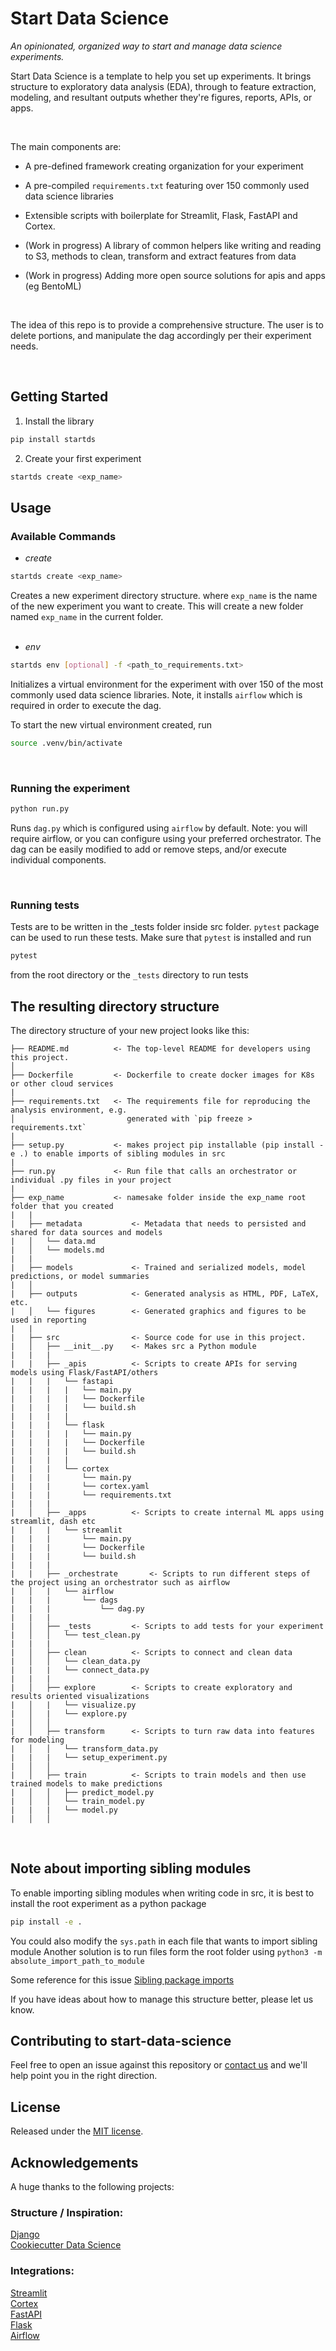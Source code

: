 # Start Data Science

_An opinionated, organized way to start and manage data science experiments._

Start Data Science is a template to help you set up experiments. It brings structure to exploratory data analysis (EDA), through to feature extraction, modeling, and resultant outputs whether they're figures, reports, APIs, or apps. 

&nbsp;

The main components are:

- A pre-defined framework creating organization for your experiment
- A pre-compiled `requirements.txt` featuring over 150 commonly used data science libraries
- Extensible scripts with boilerplate for Streamlit, Flask, FastAPI and Cortex.

- (Work in progress) A library of common helpers like writing and reading to S3, methods to clean, transform and extract features from data

- (Work in progress) Adding more open source solutions for apis and apps (eg BentoML)

&nbsp;

The idea of this repo is to provide a comprehensive structure. The user is to delete portions, and manipulate the dag accordingly per their experiment needs. 

&nbsp;

## Getting Started

1. Install the library
```sh
pip install startds
```

2. Create your first experiment
```sh
startds create <exp_name>
```

## Usage  
### Available Commands

- _create_
```sh
startds create <exp_name>
```

Creates a new experiment directory structure. where `exp_name` is the name of the new experiment you want to create. This will create a new folder named `exp_name` in the current folder.  
&nbsp;

- _env_
```sh
startds env [optional] -f <path_to_requirements.txt>
```

Initializes a virtual environment for the experiment with over 150 of the most commonly used data science libraries. Note, it installs `airflow` which is required in order to execute the dag.

To start the new virtual environment created, run
```sh
source .venv/bin/activate
```

&nbsp;

### Running the experiment

```python
python run.py
```
Runs `dag.py` which is configured using `airflow` by default. Note: you will require airflow, or you can configure using your preferred orchestrator. The dag can be easily modified to add or remove steps, and/or execute individual components.

&nbsp;

### Running tests

Tests are to be written in the _tests folder inside src folder. ```pytest``` package can be used to run these tests.
Make sure that ```pytest``` is installed and run
```sh
pytest
```
from the root directory or the ```_tests``` directory to run tests


## The resulting directory structure

The directory structure of your new project looks like this: 

```
├── README.md          <- The top-level README for developers using this project.
│
├── Dockerfile         <- Dockerfile to create docker images for K8s or other cloud services
|
├── requirements.txt   <- The requirements file for reproducing the analysis environment, e.g.
│                         generated with `pip freeze > requirements.txt`
|
├── setup.py           <- makes project pip installable (pip install -e .) to enable imports of sibling modules in src
|
├── run.py             <- Run file that calls an orchestrator or individual .py files in your project
|
├── exp_name           <- namesake folder inside the exp_name root folder that you created
|   |
|   ├── metadata           <- Metadata that needs to persisted and shared for data sources and models
|   │   └── data.md
|   │   └── models.md
|   |
|   ├── models             <- Trained and serialized models, model predictions, or model summaries
|   │
|   ├── outputs            <- Generated analysis as HTML, PDF, LaTeX, etc.
|   │   └── figures        <- Generated graphics and figures to be used in reporting
|   |
|   ├── src                <- Source code for use in this project.
|   │   ├── __init__.py    <- Makes src a Python module
|   |   |
|   |   ├── _apis          <- Scripts to create APIs for serving models using Flask/FastAPI/others
|   |   |   └── fastapi
|   |   |   |   └── main.py
|   |   |   |   └── Dockerfile
|   |   |   |   └── build.sh
|   |   |   |
|   |   |   └── flask
|   |   |   |   └── main.py
|   |   |   |   └── Dockerfile
|   |   |   |   └── build.sh
|   |   |   |
|   |   |   └── cortex
|   |   |       └── main.py
|   |   |       └── cortex.yaml
|   |   |       └── requirements.txt
|   |   |
|   │   ├── _apps          <- Scripts to create internal ML apps using streamlit, dash etc
|   |   |   └── streamlit
|   |   |       └── main.py
|   |   |       └── Dockerfile
|   |   |       └── build.sh
|   |   |
|   |   ├── _orchestrate       <- Scripts to run different steps of the project using an orchestrator such as airflow
|   │   |   └── airflow
|   |   |       └── dags
|   |   |           └── dag.py
|   |   |
|   │   ├── _tests         <- Scripts to add tests for your experiment
|   │   │   └── test_clean.py
|   |   |
|   │   ├── clean          <- Scripts to connect and clean data
|   │   │   └── clean_data.py
|   |   |   └── connect_data.py
|   |   |
|   │   ├── explore        <- Scripts to create exploratory and results oriented visualizations
|   │   |   └── visualize.py
|   │   |   └── explore.py
|   │   │
|   │   ├── transform      <- Scripts to turn raw data into features for modeling
|   │   │   └── transform_data.py
|   |   |   └── setup_experiment.py
|   │   │
|   │   ├── train          <- Scripts to train models and then use trained models to make predictions
|   │   │   ├── predict_model.py
|   │   │   └── train_model.py
|   |   |   └── model.py
|   │   │
```

&nbsp;


## Note about importing sibling modules

To enable importing sibling modules when writing code in src, it is best to install the root experiment as
a python package 
```sh
pip install -e .
```
You could also modify the ```sys.path``` in each file that wants to import sibling module
Another solution is to run files form the root folder using ```python3 -m absolute_import_path_to_module```

Some reference for this issue
[Sibling package imports](https://stackoverflow.com/questions/6323860/sibling-package-imports/23542795#23542795)

If you have ideas about how to manage this structure better, please let us know. 
&nbsp;


## Contributing to start-data-science

Feel free to open an issue against this repository or [contact us](mailto:support@dolphyn.io) and we'll help point you in the right direction.


## License

Released under the [MIT license](LICENSE).

## Acknowledgements

A huge thanks to the following projects:

### Structure / Inspiration:

[Django](https://github.com/django/django)  
[Cookiecutter Data Science](https://github.com/drivendata/cookiecutter-data-science/)

### Integrations:

[Streamlit](https://github.com/streamlit/streamlit)  
[Cortex](https://github.com/cortexlabs/cortex)  
[FastAPI](https://github.com/tiangolo/fastapi)  
[Flask](https://github.com/pallets/flask)  
[Airflow](https://github.com/apache/airflow)


